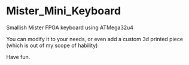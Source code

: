 # Mister_Mini_Keyboard
Smallish Mister FPGA keyboard using ATMega32u4

You can modify it to your needs, or even add a custom 3d printed piece (which is out of my scope of hability)


Have fun.
